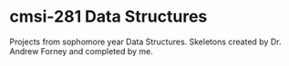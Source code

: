 # cmsi-281 Data Structures
Projects from sophomore year Data Structures. Skeletons created by Dr. Andrew Forney and completed by me.
